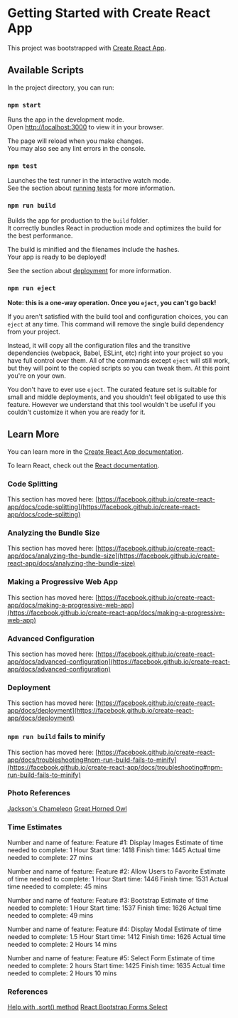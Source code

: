 # Getting Started with Create React App

This project was bootstrapped with [Create React App](https://github.com/facebook/create-react-app).

## Available Scripts

In the project directory, you can run:

### `npm start`

Runs the app in the development mode.\
Open [http://localhost:3000](http://localhost:3000) to view it in your browser.

The page will reload when you make changes.\
You may also see any lint errors in the console.

### `npm test`

Launches the test runner in the interactive watch mode.\
See the section about [running tests](https://facebook.github.io/create-react-app/docs/running-tests) for more information.

### `npm run build`

Builds the app for production to the `build` folder.\
It correctly bundles React in production mode and optimizes the build for the best performance.

The build is minified and the filenames include the hashes.\
Your app is ready to be deployed!

See the section about [deployment](https://facebook.github.io/create-react-app/docs/deployment) for more information.

### `npm run eject`

**Note: this is a one-way operation. Once you `eject`, you can't go back!**

If you aren't satisfied with the build tool and configuration choices, you can `eject` at any time. This command will remove the single build dependency from your project.

Instead, it will copy all the configuration files and the transitive dependencies (webpack, Babel, ESLint, etc) right into your project so you have full control over them. All of the commands except `eject` will still work, but they will point to the copied scripts so you can tweak them. At this point you're on your own.

You don't have to ever use `eject`. The curated feature set is suitable for small and middle deployments, and you shouldn't feel obligated to use this feature. However we understand that this tool wouldn't be useful if you couldn't customize it when you are ready for it.

## Learn More

You can learn more in the [Create React App documentation](https://facebook.github.io/create-react-app/docs/getting-started).

To learn React, check out the [React documentation](https://reactjs.org/).

### Code Splitting

This section has moved here: [https://facebook.github.io/create-react-app/docs/code-splitting](https://facebook.github.io/create-react-app/docs/code-splitting)

### Analyzing the Bundle Size

This section has moved here: [https://facebook.github.io/create-react-app/docs/analyzing-the-bundle-size](https://facebook.github.io/create-react-app/docs/analyzing-the-bundle-size)

### Making a Progressive Web App

This section has moved here: [https://facebook.github.io/create-react-app/docs/making-a-progressive-web-app](https://facebook.github.io/create-react-app/docs/making-a-progressive-web-app)

### Advanced Configuration

This section has moved here: [https://facebook.github.io/create-react-app/docs/advanced-configuration](https://facebook.github.io/create-react-app/docs/advanced-configuration)

### Deployment

This section has moved here: [https://facebook.github.io/create-react-app/docs/deployment](https://facebook.github.io/create-react-app/docs/deployment)

### `npm run build` fails to minify

This section has moved here: [https://facebook.github.io/create-react-app/docs/troubleshooting#npm-run-build-fails-to-minify](https://facebook.github.io/create-react-app/docs/troubleshooting#npm-run-build-fails-to-minify)

### Photo References

[Jackson's Chameleon](https://unsplash.com/photos/nMJKAXHBLLI)
[Great Horned Owl](https://unsplash.com/photos/BMO1SzQHWRs)


### Time Estimates

Number and name of feature: Feature #1: Display Images
Estimate of time needed to complete: 1 Hour
Start time: 1418
Finish time: 1445
Actual time needed to complete: 27 mins

Number and name of feature: Feature #2: Allow Users to Favorite
Estimate of time needed to complete: 1 Hour
Start time: 1446
Finish time: 1531
Actual time needed to complete: 45 mins

Number and name of feature: Feature #3: Bootstrap
Estimate of time needed to complete: 1 Hour
Start time: 1537
Finish time: 1626
Actual time needed to complete: 49 mins

Number and name of feature: Feature #4: Display Modal
Estimate of time needed to complete: 1.5 Hour
Start time: 1412
Finish time: 1626
Actual time needed to complete: 2 Hours 14 mins

Number and name of feature: Feature #5: Select Form
Estimate of time needed to complete: 2 hours
Start time: 1425
Finish time: 1635
Actual time needed to complete: 2 Hours 10 mins


### References

[Help with .sort() method](https://developer.mozilla.org/en-US/docs/Web/JavaScript/Reference/Global_Objects/Array/sort)
[React Bootstrap Forms Select](https://react-bootstrap.netlify.app/docs/forms/select)
